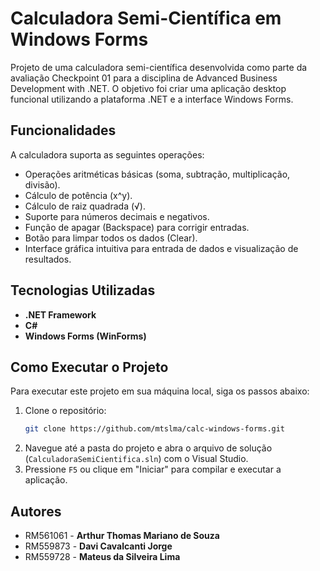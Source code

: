 # Calculadora Semi-Científica em Windows Forms

Projeto de uma calculadora semi-científica desenvolvida como parte da avaliação Checkpoint 01 para a disciplina de Advanced Business Development with .NET. O objetivo foi criar uma aplicação desktop funcional utilizando a plataforma .NET e a interface Windows Forms.

## Funcionalidades

A calculadora suporta as seguintes operações:

* Operações aritméticas básicas (soma, subtração, multiplicação, divisão).
* Cálculo de potência (x^y).
* Cálculo de raiz quadrada (√).
* Suporte para números decimais e negativos.
* Função de apagar (Backspace) para corrigir entradas.
* Botão para limpar todos os dados (Clear).
* Interface gráfica intuitiva para entrada de dados e visualização de resultados.

## Tecnologias Utilizadas

* **.NET Framework**
* **C#**
* **Windows Forms (WinForms)**

## Como Executar o Projeto

Para executar este projeto em sua máquina local, siga os passos abaixo:

1.  Clone o repositório:
    ```bash
    git clone https://github.com/mtslma/calc-windows-forms.git
    ```
2.  Navegue até a pasta do projeto e abra o arquivo de solução (`CalculadoraSemiCientifica.sln`) com o Visual Studio.
3.  Pressione `F5` ou clique em "Iniciar" para compilar e executar a aplicação.

## Autores

* RM561061 - **Arthur Thomas Mariano de Souza**
* RM559873 - **Davi Cavalcanti Jorge**
* RM559728 - **Mateus da Silveira Lima**
